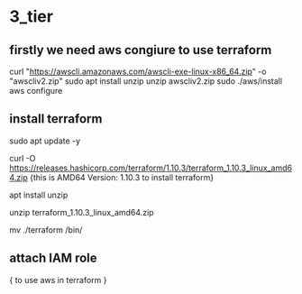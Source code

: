 # 3_tier

## firstly we need aws congiure to use terraform
curl "https://awscli.amazonaws.com/awscli-exe-linux-x86_64.zip" -o "awscliv2.zip"
sudo apt install unzip
unzip awscliv2.zip
sudo ./aws/install
aws configure


## install terraform

 sudo apt update -y

 curl -O https://releases.hashicorp.com/terraform/1.10.3/terraform_1.10.3_linux_amd64.zip
 {this is              AMD64  Version: 1.10.3   to install terraform}

 apt install unzip

 unzip terraform_1.10.3_linux_amd64.zip

 mv ./terraform /bin/

## attach IAM role
{ to use aws in terraform }
